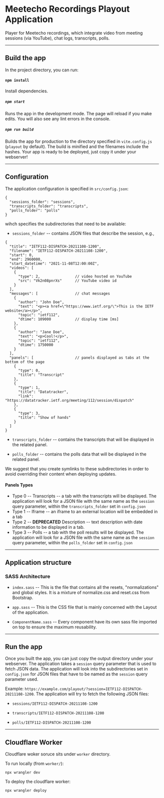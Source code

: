 # Meetecho Recordings Playout Application

Player for Meetecho recordings, which integrate video from meeting sessions (via YouTube), chat logs, transcripts, polls.

---
## Build the app

In the project directory, you can run:
#### `npm install`

Install dependencies.


##### `npm start`

Runs the app in the development mode.
The page will reload if you make edits.
You will also see any lint errors in the console.

##### `npm run build`

Builds the app for production to the directory specified in `vite.config.js` (`playout` by default).
The build is minified and the filenames include the hashes.
Your app is ready to be deployed, just copy it under your webserver!

---
## Configuration

The application configuration is specified in `src/config.json`: 
```
{
  "sessions_folder": "sessions",
  "transcripts_folder": "transcripts",
  "polls_folder": "polls"
}
```
wihch specifies the subdirectories that need to be available:

- `sessions_folder` -- contains JSON files that describe the session, e.g.,
```
{
  "title": "IETF112-DISPATCH-20211108-1200",
  "filename": "IETF112-DISPATCH-20211108-1200",
  "start": 0,
  "end": 2960000,
  "start_datetime": "2021-11-08T12:00:00Z",
  "videos": [
    {
      "type": 2, 				// video hosted on YouTube
      "src": "Vk2n08pnrXs"		// YouTube video id
    }
  ],
  "messages": [					// chat messages
    {
      "author": "John Doe",
      "text": "<p><a href=\"https://www.ietf.org/\">This is the IETF website</a></p>",
      "topic": "ietf112",
      "dtime": 109000			// display time [ms]
    },
    {
      "author": "Jane Doe",
      "text": "<p>Cool!</p>",
      "topic": "ietf112",
      "dtime": 1750000
    }
  ],
  "panels": [					// panels displayed as tabs at the bottom of the page
    {
      "type": 0,				
      "title": "Transcript"
    },
    {
      "type": 1,
      "title": "Datatracker",
      "link": "https://datatracker.ietf.org/meeting/112/session/dispatch"
    },
    {
      "type": 3,
      "title": "Show of hands"
    }
  ]
}
```

- `transcripts_folder` -- contains the transcripts that will be displayed in the related panel.

- `polls_folder` -- contains the polls data that will be displayed in the related panel.

We suggest that you create symlinks to these subdirectories in order to avoid overriding their content when deploying updates. 

#### Panels Types

- Type 0 -- Transcripts -- a tab with the transcripts will be displayed. The application will look for a JSON file with the same name as the `session` query parameter, within the `transcripts_folder` set in `config.json`
- Type 1 -- Iframe -- an iframe to an external location will be embedded in a tab
- Type 2 -- **DEPRECATED** Description -- text description with date information to be displayed in a tab. 
- Type 3 -- Polls -- a tab with the poll results will be displayed. The application will look for a JSON file with the same name as the `session` query parameter, within the `polls_folder` set in `config.json`

---
## Application structure

### SASS Architecture

- `index.sass` -- This is the file that contains all the resets, "normalizations" and global styles. It is a mixture of normalize.css and reset.css from Bootstrap.

- `app.sass` -- This is the CSS file that is mainly concerned with the Layout of the application.

- `ComponentName.sass` -- Every component have its own sass file imported on top to ensure the maximum reusability.


---
## Run the app
Once you built the app, you can just copy the output directory under your webserver.
The application takes a `session` query parameter that is used to fetch JSON data.
The application will look into the subdirectories set in `config.json` for JSON files that have to be named as the `session` query parameter used.

Example: `https://example.com/playout/?session=IETF112-DISPATCH-20211108-1200`. 
The application will try to fetch the following JSON files:

- `sessions/IETF112-DISPATCH-20211108-1200`

- `transcripts/IETF112-DISPATCH-20211108-1200`

- `polls/IETF112-DISPATCH-20211108-1200`


---
## Cloudflare Worker
Cloudflare woker soruce sits under `worker` directory.

To run locally (from `worker/`):
```
npx wrangler dev
```

To deploy the cloudflare worker:
```
npx wrangler deploy
```
